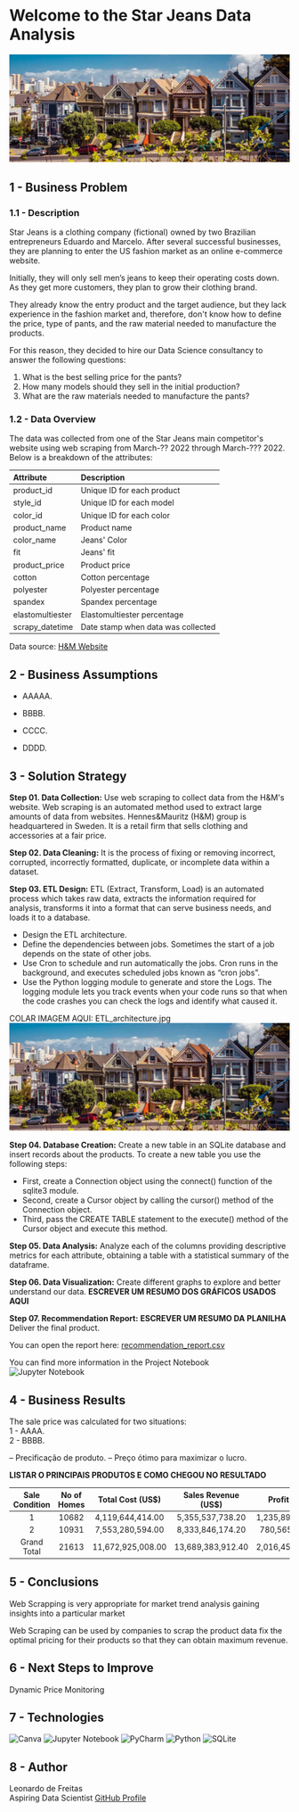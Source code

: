 # Welcome to the Star Jeans Data Analysis
![alt text](https://github.com/lfreitas16/Insights-House-Rocket/blob/main/real_estate.jpg?raw=true)

## 1 - Business Problem

### 1.1 - Description

Star Jeans is a clothing company (fictional) owned by two Brazilian entrepreneurs Eduardo and Marcelo. After several successful businesses, they are planning to enter the US fashion market as an online e-commerce website.

Initially, they will only sell men’s jeans to keep their operating costs down. As they get more customers, they plan to grow their clothing brand.

They already know the entry product and the target audience, but they lack experience in the fashion market and, therefore, don't know how to define the price, type of pants, and the raw material needed to manufacture the products.

For this reason, they decided to hire our Data Science consultancy to answer the following questions:

1. What is the best selling price for the pants?
2. How many models should they sell in the initial production?
3. What are the raw materials needed to manufacture the pants?

### 1.2 - Data Overview

The data was collected from one of the Star Jeans main competitor's website using web scraping from March-?? 2022 through March-??? 2022. Below is a breakdown of the attributes:

| Attribute | Description |
| :----- | :----- |
| product_id | Unique ID for each product |
| style_id | Unique ID for each model |
| color_id | Unique ID for each color |
| product_name | Product name |
| color_name | Jeans' Color |
| fit | Jeans' fit |
| product_price | Product price |
| cotton | Cotton percentage |
| polyester | Polyester percentage |
| spandex | Spandex percentage |
| elastomultiester | Elastomultiester percentage |
| scrapy_datetime | Date stamp when data was collected |

Data source: [H&M Website](https://www2.hm.com/en_us/men/products/jeans.html)

## 2 - Business Assumptions

* AAAAA.

* BBBB.

* CCCC.

* DDDD.

## 3 - Solution Strategy

**Step 01. Data Collection:** Use web scraping to collect data from the H&M's website. Web scraping is an automated method used to extract large amounts of data from websites.
Hennes&Mauritz (H&M) group is headquartered in Sweden. It is a retail firm that sells clothing and accessories at a fair price.

**Step 02. Data Cleaning:** It is the process of fixing or removing incorrect, corrupted, incorrectly formatted, duplicate, or incomplete data within a dataset.

**Step 03. ETL Design:** ETL (Extract, Transform, Load) is an automated process which takes raw data, extracts the information required for analysis, transforms it into a format that can serve business needs, and loads it to a database.

* Design the ETL architecture.
* Define the dependencies between jobs. Sometimes the start of a job depends on the state of other jobs.
* Use Cron to schedule and run automatically the jobs. Cron runs in the background, and executes scheduled jobs known as “cron jobs”.
* Use the Python logging module to generate and store the Logs. The logging module lets you track events when your code runs so that when the code crashes you can check the logs and identify what caused it.

COLAR IMAGEM AQUI: ETL_architecture.jpg
![ETL Architecture](https://github.com/lfreitas16/Insights-House-Rocket/blob/main/real_estate.jpg?raw=true)

**Step 04. Database Creation:** Create a new table in an SQLite database and insert records about the products. To create a new table you use the following steps:

* First, create a Connection object using the connect() function of the sqlite3 module.
* Second, create a Cursor object by calling the cursor() method of the Connection object.
* Third, pass the CREATE TABLE statement to the execute() method of the Cursor object and execute this method.

**Step 05. Data Analysis:** Analyze each of the columns providing descriptive metrics for each attribute, obtaining a table with a statistical summary of the dataframe.

**Step 06. Data Visualization:** Create different graphs to explore and better understand our data. **ESCREVER UM RESUMO DOS GRÁFICOS USADOS AQUI**

**Step 07. Recommendation Report:** **ESCREVER UM RESUMO DA PLANILHA** Deliver the final product.

You can open the report here: [recommendation_report.csv](https://github.com/lfreitas16/Insights-House-Rocket/blob/main/report_sale_price.csv)

You can find more information in the Project Notebook  
![Jupyter Notebook](https://img.shields.io/badge/jupyter-%23FA0F00.svg?style=for-the-badge&logo=jupyter&logoColor=white)

## 4 - Business Results
The sale price was calculated for two situations:  
1 - AAAA.  
2 - BBBB.  

– Precificação de produto.
– Preço ótimo para maximizar o lucro.

**LISTAR O PRINCIPAIS PRODUTOS E COMO CHEGOU NO RESULTADO**

| Sale Condition | No of Homes | Total Cost (US$) | Sales Revenue (US$) | Profit (US$) |
| :-----: | :-----: | :-----: | :-----: | :-----: |
|1 |10682 |4,119,644,414.00 |5,355,537,738.20 |1,235,893,324.20 |
| 2 | 10931 | 7,553,280,594.00 | 8,333,846,174.20 | 780,565,580.20 |
| Grand Total | 21613 | 11,672,925,008.00 | 13,689,383,912.40 | 2,016,458,904.40 |

## 5 - Conclusions
Web Scrapping is very appropriate for
market trend analysis
gaining insights into a particular market

Web Scraping can be used by companies to scrap the product data
fix the optimal pricing for their products so that they can obtain maximum revenue.

## 6 - Next Steps to Improve

Dynamic Price Monitoring

## 7 - Technologies

![Canva](https://img.shields.io/badge/Canva-%2300C4CC.svg?style=for-the-badge&logo=Canva&logoColor=white)
![Jupyter Notebook](https://img.shields.io/badge/jupyter-%23FA0F00.svg?style=for-the-badge&logo=jupyter&logoColor=white)
![PyCharm](https://img.shields.io/badge/pycharm-143?style=for-the-badge&logo=pycharm&logoColor=black&color=black&labelColor=green)
![Python](https://img.shields.io/badge/python-3670A0?style=for-the-badge&logo=python&logoColor=ffdd54)
![SQLite](https://img.shields.io/badge/sqlite-%2307405e.svg?style=for-the-badge&logo=sqlite&logoColor=white)

## 8 - Author

Leonardo de Freitas  
Aspiring Data Scientist
[GitHub Profile](https://github.com/lfreitas16/)
